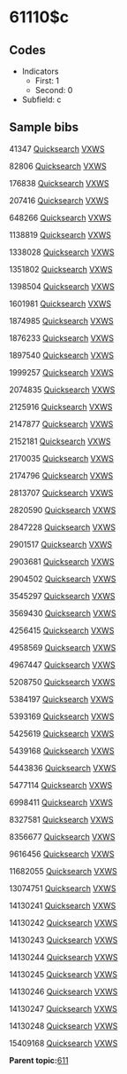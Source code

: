 # 61110$c

## Codes

-   Indicators
    -   First: 1
    -   Second: 0
-   Subfield: c

## Sample bibs

41347 [Quicksearch](https://search.library.yale.edu/catalog/41347) [VXWS](http://prodorbis.library.yale.edu:7014/vxws/GetHoldingsService?bibId=41347)

82806 [Quicksearch](https://search.library.yale.edu/catalog/82806) [VXWS](http://prodorbis.library.yale.edu:7014/vxws/GetHoldingsService?bibId=82806)

176838 [Quicksearch](https://search.library.yale.edu/catalog/176838) [VXWS](http://prodorbis.library.yale.edu:7014/vxws/GetHoldingsService?bibId=176838)

207416 [Quicksearch](https://search.library.yale.edu/catalog/207416) [VXWS](http://prodorbis.library.yale.edu:7014/vxws/GetHoldingsService?bibId=207416)

648266 [Quicksearch](https://search.library.yale.edu/catalog/648266) [VXWS](http://prodorbis.library.yale.edu:7014/vxws/GetHoldingsService?bibId=648266)

1138819 [Quicksearch](https://search.library.yale.edu/catalog/1138819) [VXWS](http://prodorbis.library.yale.edu:7014/vxws/GetHoldingsService?bibId=1138819)

1338028 [Quicksearch](https://search.library.yale.edu/catalog/1338028) [VXWS](http://prodorbis.library.yale.edu:7014/vxws/GetHoldingsService?bibId=1338028)

1351802 [Quicksearch](https://search.library.yale.edu/catalog/1351802) [VXWS](http://prodorbis.library.yale.edu:7014/vxws/GetHoldingsService?bibId=1351802)

1398504 [Quicksearch](https://search.library.yale.edu/catalog/1398504) [VXWS](http://prodorbis.library.yale.edu:7014/vxws/GetHoldingsService?bibId=1398504)

1601981 [Quicksearch](https://search.library.yale.edu/catalog/1601981) [VXWS](http://prodorbis.library.yale.edu:7014/vxws/GetHoldingsService?bibId=1601981)

1874985 [Quicksearch](https://search.library.yale.edu/catalog/1874985) [VXWS](http://prodorbis.library.yale.edu:7014/vxws/GetHoldingsService?bibId=1874985)

1876233 [Quicksearch](https://search.library.yale.edu/catalog/1876233) [VXWS](http://prodorbis.library.yale.edu:7014/vxws/GetHoldingsService?bibId=1876233)

1897540 [Quicksearch](https://search.library.yale.edu/catalog/1897540) [VXWS](http://prodorbis.library.yale.edu:7014/vxws/GetHoldingsService?bibId=1897540)

1999257 [Quicksearch](https://search.library.yale.edu/catalog/1999257) [VXWS](http://prodorbis.library.yale.edu:7014/vxws/GetHoldingsService?bibId=1999257)

2074835 [Quicksearch](https://search.library.yale.edu/catalog/2074835) [VXWS](http://prodorbis.library.yale.edu:7014/vxws/GetHoldingsService?bibId=2074835)

2125916 [Quicksearch](https://search.library.yale.edu/catalog/2125916) [VXWS](http://prodorbis.library.yale.edu:7014/vxws/GetHoldingsService?bibId=2125916)

2147877 [Quicksearch](https://search.library.yale.edu/catalog/2147877) [VXWS](http://prodorbis.library.yale.edu:7014/vxws/GetHoldingsService?bibId=2147877)

2152181 [Quicksearch](https://search.library.yale.edu/catalog/2152181) [VXWS](http://prodorbis.library.yale.edu:7014/vxws/GetHoldingsService?bibId=2152181)

2170035 [Quicksearch](https://search.library.yale.edu/catalog/2170035) [VXWS](http://prodorbis.library.yale.edu:7014/vxws/GetHoldingsService?bibId=2170035)

2174796 [Quicksearch](https://search.library.yale.edu/catalog/2174796) [VXWS](http://prodorbis.library.yale.edu:7014/vxws/GetHoldingsService?bibId=2174796)

2813707 [Quicksearch](https://search.library.yale.edu/catalog/2813707) [VXWS](http://prodorbis.library.yale.edu:7014/vxws/GetHoldingsService?bibId=2813707)

2820590 [Quicksearch](https://search.library.yale.edu/catalog/2820590) [VXWS](http://prodorbis.library.yale.edu:7014/vxws/GetHoldingsService?bibId=2820590)

2847228 [Quicksearch](https://search.library.yale.edu/catalog/2847228) [VXWS](http://prodorbis.library.yale.edu:7014/vxws/GetHoldingsService?bibId=2847228)

2901517 [Quicksearch](https://search.library.yale.edu/catalog/2901517) [VXWS](http://prodorbis.library.yale.edu:7014/vxws/GetHoldingsService?bibId=2901517)

2903681 [Quicksearch](https://search.library.yale.edu/catalog/2903681) [VXWS](http://prodorbis.library.yale.edu:7014/vxws/GetHoldingsService?bibId=2903681)

2904502 [Quicksearch](https://search.library.yale.edu/catalog/2904502) [VXWS](http://prodorbis.library.yale.edu:7014/vxws/GetHoldingsService?bibId=2904502)

3545297 [Quicksearch](https://search.library.yale.edu/catalog/3545297) [VXWS](http://prodorbis.library.yale.edu:7014/vxws/GetHoldingsService?bibId=3545297)

3569430 [Quicksearch](https://search.library.yale.edu/catalog/3569430) [VXWS](http://prodorbis.library.yale.edu:7014/vxws/GetHoldingsService?bibId=3569430)

4256415 [Quicksearch](https://search.library.yale.edu/catalog/4256415) [VXWS](http://prodorbis.library.yale.edu:7014/vxws/GetHoldingsService?bibId=4256415)

4958569 [Quicksearch](https://search.library.yale.edu/catalog/4958569) [VXWS](http://prodorbis.library.yale.edu:7014/vxws/GetHoldingsService?bibId=4958569)

4967447 [Quicksearch](https://search.library.yale.edu/catalog/4967447) [VXWS](http://prodorbis.library.yale.edu:7014/vxws/GetHoldingsService?bibId=4967447)

5208750 [Quicksearch](https://search.library.yale.edu/catalog/5208750) [VXWS](http://prodorbis.library.yale.edu:7014/vxws/GetHoldingsService?bibId=5208750)

5384197 [Quicksearch](https://search.library.yale.edu/catalog/5384197) [VXWS](http://prodorbis.library.yale.edu:7014/vxws/GetHoldingsService?bibId=5384197)

5393169 [Quicksearch](https://search.library.yale.edu/catalog/5393169) [VXWS](http://prodorbis.library.yale.edu:7014/vxws/GetHoldingsService?bibId=5393169)

5425619 [Quicksearch](https://search.library.yale.edu/catalog/5425619) [VXWS](http://prodorbis.library.yale.edu:7014/vxws/GetHoldingsService?bibId=5425619)

5439168 [Quicksearch](https://search.library.yale.edu/catalog/5439168) [VXWS](http://prodorbis.library.yale.edu:7014/vxws/GetHoldingsService?bibId=5439168)

5443836 [Quicksearch](https://search.library.yale.edu/catalog/5443836) [VXWS](http://prodorbis.library.yale.edu:7014/vxws/GetHoldingsService?bibId=5443836)

5477114 [Quicksearch](https://search.library.yale.edu/catalog/5477114) [VXWS](http://prodorbis.library.yale.edu:7014/vxws/GetHoldingsService?bibId=5477114)

6998411 [Quicksearch](https://search.library.yale.edu/catalog/6998411) [VXWS](http://prodorbis.library.yale.edu:7014/vxws/GetHoldingsService?bibId=6998411)

8327581 [Quicksearch](https://search.library.yale.edu/catalog/8327581) [VXWS](http://prodorbis.library.yale.edu:7014/vxws/GetHoldingsService?bibId=8327581)

8356677 [Quicksearch](https://search.library.yale.edu/catalog/8356677) [VXWS](http://prodorbis.library.yale.edu:7014/vxws/GetHoldingsService?bibId=8356677)

9616456 [Quicksearch](https://search.library.yale.edu/catalog/9616456) [VXWS](http://prodorbis.library.yale.edu:7014/vxws/GetHoldingsService?bibId=9616456)

11682055 [Quicksearch](https://search.library.yale.edu/catalog/11682055) [VXWS](http://prodorbis.library.yale.edu:7014/vxws/GetHoldingsService?bibId=11682055)

13074751 [Quicksearch](https://search.library.yale.edu/catalog/13074751) [VXWS](http://prodorbis.library.yale.edu:7014/vxws/GetHoldingsService?bibId=13074751)

14130241 [Quicksearch](https://search.library.yale.edu/catalog/14130241) [VXWS](http://prodorbis.library.yale.edu:7014/vxws/GetHoldingsService?bibId=14130241)

14130242 [Quicksearch](https://search.library.yale.edu/catalog/14130242) [VXWS](http://prodorbis.library.yale.edu:7014/vxws/GetHoldingsService?bibId=14130242)

14130243 [Quicksearch](https://search.library.yale.edu/catalog/14130243) [VXWS](http://prodorbis.library.yale.edu:7014/vxws/GetHoldingsService?bibId=14130243)

14130244 [Quicksearch](https://search.library.yale.edu/catalog/14130244) [VXWS](http://prodorbis.library.yale.edu:7014/vxws/GetHoldingsService?bibId=14130244)

14130245 [Quicksearch](https://search.library.yale.edu/catalog/14130245) [VXWS](http://prodorbis.library.yale.edu:7014/vxws/GetHoldingsService?bibId=14130245)

14130246 [Quicksearch](https://search.library.yale.edu/catalog/14130246) [VXWS](http://prodorbis.library.yale.edu:7014/vxws/GetHoldingsService?bibId=14130246)

14130247 [Quicksearch](https://search.library.yale.edu/catalog/14130247) [VXWS](http://prodorbis.library.yale.edu:7014/vxws/GetHoldingsService?bibId=14130247)

14130248 [Quicksearch](https://search.library.yale.edu/catalog/14130248) [VXWS](http://prodorbis.library.yale.edu:7014/vxws/GetHoldingsService?bibId=14130248)

15409168 [Quicksearch](https://search.library.yale.edu/catalog/15409168) [VXWS](http://prodorbis.library.yale.edu:7014/vxws/GetHoldingsService?bibId=15409168)

**Parent topic:**[611](../../tags/611/611.md)

